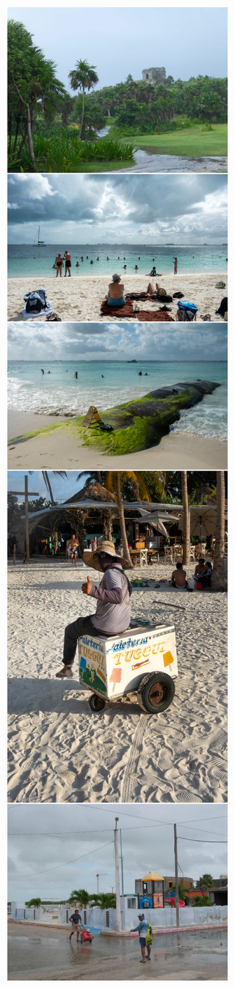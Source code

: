 <img src="../pics/cancun/01.jpg"  >
<img src="../pics/cancun/02.jpg"  >
<img src="../pics/cancun/03.jpg"  >
<img src="../pics/cancun/04.jpg"  >
<img src="../pics/cancun/05.jpg"  >